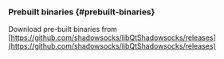 ### Prebuilt binaries {#prebuilt-binaries}

Download pre-built binaries from [https://github.com/shadowsocks/libQtShadowsocks/releases](https://github.com/shadowsocks/libQtShadowsocks/releases)